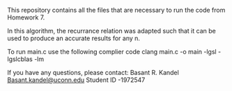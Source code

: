 This repository contains all the files that are necessary to run the code from Homework 7.

In this algorithm, the recurrance relation was adapted such that it can be used to produce an accurate results for any n. 

To run main.c use the following complier code 
        clang main.c -o main -lgsl -lgslcblas -lm 

If you have any questions, please contact:
Basant R. Kandel
Basant.kandel@uconn.edu
Student ID -1972547
